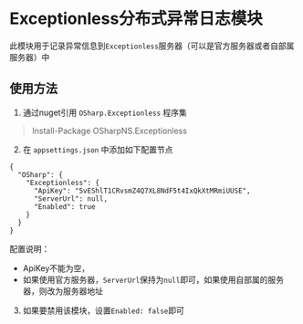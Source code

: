 ﻿# Exceptionless分布式异常日志模块

此模块用于记录异常信息到`Exceptionless`服务器（可以是官方服务器或者自部属服务器）中

## 使用方法

1. 通过nuget引用 `OSharp.Exceptionless` 程序集
> Install-Package OSharpNS.Exceptionless

2. 在 `appsettings.json` 中添加如下配置节点
```
{
  "OSharp": {
    "Exceptionless": {
      "ApiKey": "5vEShlT1CRvsmZ4Q7XL8NdF5t4IxQkXtMRmiUUSE",
      "ServerUrl": null,
      "Enabled": true
    } 
  }
}
```
配置说明：
 * ApiKey不能为空，
 * 如果使用官方服务器，`ServerUrl`保持为`null`即可，如果使用自部属的服务器，则改为服务器地址

3. 如果要禁用该模块，设置`Enabled: false`即可